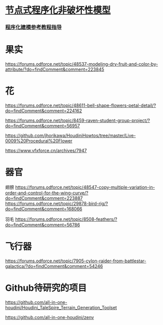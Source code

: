 # [节点式程序化非破坏性模型](https://github.com/FofightFong/All_In_One/blob/master/source_file/npnb/npnb.md)

### [程序化建模参考教程指导](https://github.com/FofightFong/All_In_One/blob/master/source_file/npnb/tut.md)

# 果实
https://forums.odforce.net/topic/48537-modeling-dry-fruit-and-color-by-attribute/?do=findComment&comment=223845

# 花
https://forums.odforce.net/topic/48611-bell-shape-flowers-petal-detail/?do=findComment&comment=224162

https://forums.odforce.net/topic/8459-raven-student-group-project/?do=findComment&comment=56957

https://github.com/jhorikawa/HoudiniHowtos/tree/master/Live-0009%20Procedural%20Flower

https://www.vfxforce.cn/archives/7947

# 器官

翅膀  https://forums.odforce.net/topic/48547-copy-multiple-variation-in-order-and-control-for-the-wing-curve/?do=findComment&comment=223887
      https://forums.odforce.net/topic/29878-bird-rig/?do=findComment&comment=168066

羽毛  https://forums.odforce.net/topic/8508-feathers/?do=findComment&comment=56786

# 飞行器

https://forums.odforce.net/topic/7905-cylon-raider-from-battlestar-galactica/?do=findComment&comment=54246


# Github待研究的项目

https://github.com/all-in-one-houdini/Houdini_TaleSpire_Terrain_Generation_Toolset

https://github.com/all-in-one-houdini/zenv
